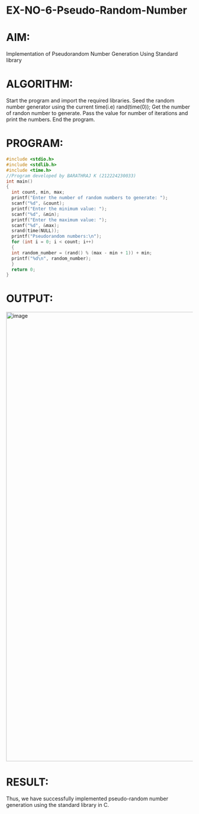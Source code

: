 # EX-NO-6-Pseudo-Random-Number

# AIM: 
Implementation of Pseudorandom Number Generation Using Standard library

# ALGORITHM:
Start the program and import the required libraries.
Seed the random number generator using the current time(i.e) rand(time(0));
Get the number of randon number to generate.
Pass the value for number of iterations and print the numbers.
End the program.

# PROGRAM:
```C
#include <stdio.h>
#include <stdlib.h>
#include <time.h>
//Program developed by BARATHRAJ K (212224230033)
int main()
{
  int count, min, max;
  printf("Enter the number of random numbers to generate: ");
  scanf("%d", &count);
  printf("Enter the minimum value: ");
  scanf("%d", &min);
  printf("Enter the maximum value: ");
  scanf("%d", &max);
  srand(time(NULL));
  printf("Pseudorandom numbers:\n");
  for (int i = 0; i < count; i++)
  {
  int random_number = (rand() % (max - min + 1)) + min;
  printf("%d\n", random_number);
  }
  return 0;
}
```
# OUTPUT:
<img width="2385" height="1213" alt="image" src="https://github.com/user-attachments/assets/5e918262-fd1b-4d1d-a32c-41024d625e70" />

# RESULT:
Thus, we have successfully implemented pseudo-random number generation using the standard library in C.

